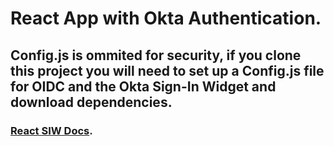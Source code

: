# React App with Okta Authentication.
## Config.js is ommited for security, if you clone this project you will need to set up a Config.js file for OIDC and the Okta Sign-In Widget and download dependencies.
### [React SIW Docs](https://developer.okta.com/docs/guides/sign-in-to-spa-embedded-widget/react/main/).